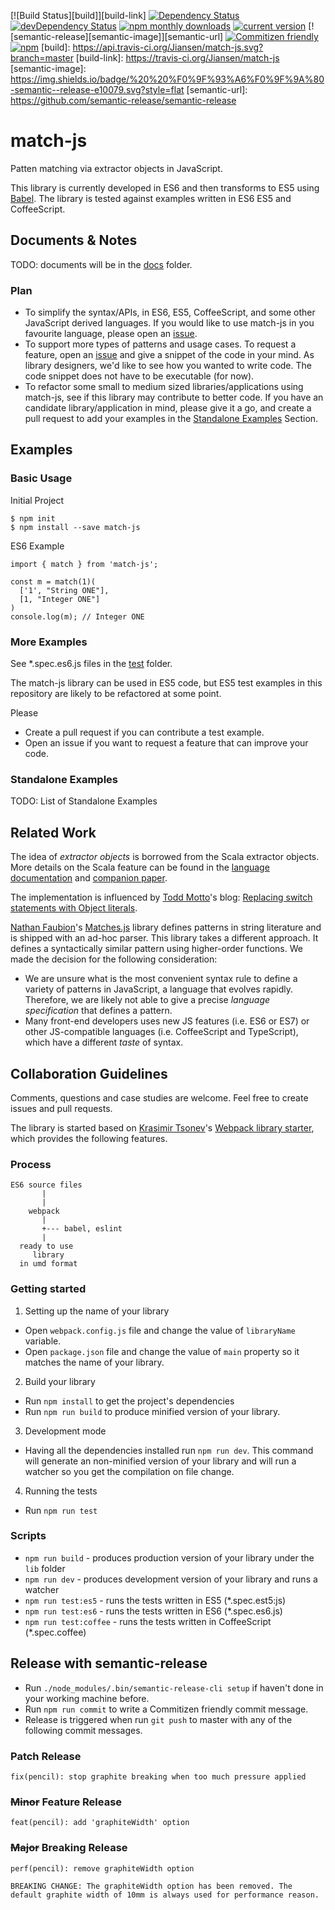 [![Build Status][build]][build-link]
[![Dependency Status](https://david-dm.org/jiansen/match-js.svg)](https://david-dm.org/jiansen/match-js)
[![devDependency Status](https://david-dm.org/jiansen/match-js/dev-status.svg)](https://david-dm.org/mxstbr/jiansen/match-js#info=devDependencies)
[![npm monthly downloads](https://img.shields.io/npm/dm/match-js.svg?style=flat)](https://www.npmjs.com/package/match-js)
[![current version](https://img.shields.io/npm/v/match-js.svg?style=flat)](https://www.npmjs.com/package/match-js)
[![semantic-release][semantic-image]][semantic-url]
[![Commitizen friendly](https://img.shields.io/badge/commitizen-friendly-brightgreen.svg)](http://commitizen.github.io/cz-cli/)
[![npm](https://img.shields.io/npm/l/match-js.svg?maxAge=2592000)](https://www.npmjs.com/package/match-js)
[build]: https://api.travis-ci.org/Jiansen/match-js.svg?branch=master
[build-link]: https://travis-ci.org/Jiansen/match-js
[semantic-image]: https://img.shields.io/badge/%20%20%F0%9F%93%A6%F0%9F%9A%80-semantic--release-e10079.svg?style=flat
[semantic-url]: https://github.com/semantic-release/semantic-release



# match-js
Patten matching via extractor objects in JavaScript.

This library is currently developed in ES6 and then transforms to ES5 using [Babel](https://babeljs.io/).  The library is tested against examples written in ES6 ES5 and CoffeeScript.

## Documents & Notes

TODO: documents will be in the [docs](./docs) folder.

### Plan
- To simplify the syntax/APIs, in ES6, ES5, CoffeeScript, and some other JavaScript derived languages.  If you would like to use match-js in you favourite language, please open an [issue](https://github.com/Jiansen/match-js/issues).
- To support more types of patterns and usage cases.  To request a feature, open an [issue](https://github.com/Jiansen/match-js/issues) and give a snippet of the code in your mind.  As library designers, we'd like to see how you wanted to write code. The code snippet does not have to be executable (for now).
- To refactor some small to medium sized libraries/applications using match-js, see if this library may contribute to better code.  If you have an candidate library/application in mind, please give it a go, and create a pull request to add your examples in the [Standalone Examples](#standalone-examples) Section.

## Examples
### Basic Usage
Initial Project
```
$ npm init
$ npm install --save match-js
```
ES6 Example
```
import { match } from 'match-js';

const m = match(1)(
  ['1', "String ONE"],
  [1, "Integer ONE"]
)
console.log(m); // Integer ONE
```

### More Examples
See *.spec.es6.js files in the [test](./test) folder.

The match-js library can be used in ES5 code, but ES5 test examples in this repository are likely to be refactored at some point.

Please
- Create a pull request if you can contribute a test example.
- Open an issue if you want to request a feature that can improve your code.

### Standalone Examples
TODO: List of Standalone Examples


## Related Work

The idea of *extractor objects* is borrowed from the Scala extractor objects.  More details on the Scala feature can be found in the [language documentation](http://docs.scala-lang.org/tutorials/tour/extractor-objects.html)
and [companion paper](https://infoscience.epfl.ch/record/98468/files/MatchingObjectsWithPatterns-TR.pdf).

The implementation is influenced by [Todd Motto](https://github.com/toddmotto)'s blog: [Replacing switch statements with Object literals](https://toddmotto.com/deprecating-the-switch-statement-for-object-literals/).

[Nathan Faubion](https://github.com/natefaubion)'s [Matches.js](https://github.com/natefaubion/matches.js) library defines patterns in string literature and is shipped with an ad-hoc parser.  This library takes a different approach.  It defines a syntactically similar pattern using higher-order functions.  We made the decision for the following consideration:
- We are unsure what is the most convenient syntax rule to define a variety of patterns in JavaScript, a language that evolves rapidly.  Therefore, we are likely not able to give a precise *language specification* that defines a pattern.
- Many front-end developers uses new JS features (i.e. ES6 or ES7) or other JS-compatible languages (i.e. CoffeeScript and TypeScript), which have a different *taste* of syntax.

## Collaboration Guidelines
Comments, questions and case studies are welcome.  Feel free to create issues and pull requests.

The library is started based on [Krasimir Tsonev](https://github.com/krasimir)'s [Webpack library starter](https://github.com/krasimir/webpack-library-starter), which provides the following features.

### Process
```
ES6 source files
       |
       |
    webpack
       |
       +--- babel, eslint
       |
  ready to use
     library
  in umd format
```

### Getting started
1. Setting up the name of your library
  * Open `webpack.config.js` file and change the value of `libraryName` variable.
  * Open `package.json` file and change the value of `main` property so it matches the name of your library.
2. Build your library
  * Run `npm install` to get the project's dependencies
  * Run `npm run build` to produce minified version of your library.
3. Development mode
  * Having all the dependencies installed run `npm run dev`. This command will generate an non-minified version of your library and will run a watcher so you get the compilation on file change.
4. Running the tests
  * Run `npm run test`

### Scripts
* `npm run build` - produces production version of your library under the `lib` folder
* `npm run dev` - produces development version of your library and runs a watcher
* `npm run test:es5` - runs the tests written in ES5 (*.spec.est5:js)
* `npm run test:es6` - runs the tests written in ES6 (*.spec.es6.js)
* `npm run test:coffee` - runs the tests written in CoffeeScript (*.spec.coffee)


## Release with semantic-release
* Run `./node_modules/.bin/semantic-release-cli setup` if haven't done in your working machine before.
* Run `npm run commit` to write a Commitizen friendly commit message.
* Release is triggered when run `git push` to master with any of the following commit messages.
### Patch Release
```
fix(pencil): stop graphite breaking when too much pressure applied
```
### ~~Minor~~ Feature Release
```
feat(pencil): add 'graphiteWidth' option
```
### ~~Major~~ Breaking Release
```
perf(pencil): remove graphiteWidth option

BREAKING CHANGE: The graphiteWidth option has been removed. The default graphite width of 10mm is always used for performance reason.
```
